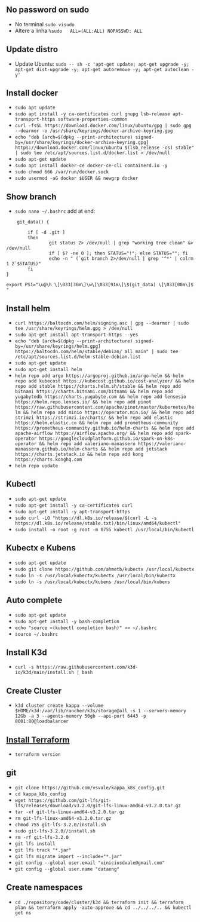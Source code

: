 ## No password on sudo
- No terminal `sudo visudo`
- Altere a linha `%sudo   ALL=(ALL:ALL) NOPASSWD: ALL`

## Update distro
- Update Ubuntu: `sudo -- sh -c 'apt-get update; apt-get upgrade -y; apt-get dist-upgrade -y; apt-get autoremove -y; apt-get autoclean -y'`

## Install docker
- `sudo apt update`
- `sudo apt install -y ca-certificates curl gnupg lsb-release apt-transport-https software-properties-common`
- `curl -fsSL https://download.docker.com/linux/ubuntu/gpg | sudo gpg --dearmor -o /usr/share/keyrings/docker-archive-keyring.gpg`
- `echo "deb [arch=$(dpkg --print-architecture) signed-by=/usr/share/keyrings/docker-archive-keyring.gpg] https://download.docker.com/linux/ubuntu $(lsb_release -cs) stable" | sudo tee /etc/apt/sources.list.d/docker.list > /dev/null`
- `sudo apt-get update`
- `sudo apt install docker-ce docker-ce-cli containerd.io -y`
- `sudo chmod 666 /var/run/docker.sock`
- `sudo usermod -aG docker $USER && newgrp docker`

## Show branch
- `sudo nano ~/.bashrc` add at end:
```
    git_data() {

        if [ -d .git ]
        then
                git status 2> /dev/null | grep "working tree clean" &> /dev/null
                if [ $? -ne 0 ]; then STATUS="!"; else STATUS=""; fi
                echo -n " (`git branch 2>/dev/null | grep '^*' | colrm 1 2`$STATUS)"
        fi
}

export PS1="\u@\h \[\033[36m\]\w\[\033[91m\]\$(git_data) \[\033[00m\]$ "
```

## Install helm
- `curl https://baltocdn.com/helm/signing.asc | gpg --dearmor | sudo tee /usr/share/keyrings/helm.gpg > /dev/null`
- `sudo apt-get install apt-transport-https --yes`
- `echo "deb [arch=$(dpkg --print-architecture) signed-by=/usr/share/keyrings/helm.gpg] https://baltocdn.com/helm/stable/debian/ all main" | sudo tee /etc/apt/sources.list.d/helm-stable-debian.list`
- `sudo apt-get update`
- `sudo apt-get install helm`
- `helm repo add argo https://argoproj.github.io/argo-helm && helm repo add kubecost https://kubecost.github.io/cost-analyzer/ && helm repo add stable https://charts.helm.sh/stable && helm repo add bitnami https://charts.bitnami.com/bitnami && helm repo add yugabytedb https://charts.yugabyte.com && helm repo add lensesio https://helm.repo.lenses.io/ && helm repo add pinot https://raw.githubusercontent.com/apache/pinot/master/kubernetes/helm && helm repo add minio https://operator.min.io/ && helm repo add strimzi https://strimzi.io/charts/ && helm repo add elastic https://helm.elastic.co && helm repo add prometheus-community https://prometheus-community.github.io/helm-charts && helm repo add apache-airflow https://airflow.apache.org/ && helm repo add spark-operator https://googlecloudplatform.github.io/spark-on-k8s-operator && helm repo add valeriano-manassero https://valeriano-manassero.github.io/helm-charts && helm repo add jetstack https://charts.jetstack.io && helm repo add kong https://charts.konghq.com`
- `helm repo update`

## Kubectl
- `sudo apt-get update`
- `sudo apt-get install -y ca-certificates curl`
- `sudo apt-get install -y apt-transport-https`
- `sudo curl -LO "https://dl.k8s.io/release/$(curl -L -s https://dl.k8s.io/release/stable.txt)/bin/linux/amd64/kubectl"`
- `sudo install -o root -g root -m 0755 kubectl /usr/local/bin/kubectl`

## Kubectx e Kubens

- `sudo apt-get update`
- `sudo git clone https://github.com/ahmetb/kubectx /usr/local/kubectx`
- `sudo ln -s /usr/local/kubectx/kubectx /usr/local/bin/kubectx`
- `sudo ln -s /usr/local/kubectx/kubens /usr/local/bin/kubens`

## Auto complete
- `sudo apt-get update`
- `sudo apt-get install -y bash-completion`
- `echo "source <(kubectl completion bash)" >> ~/.bashrc`
- `source ~/.bashrc`

## Install K3d
- `curl -s https://raw.githubusercontent.com/k3d-io/k3d/main/install.sh | bash`

## Create Cluster

- `k3d cluster create kappa --volume $HOME/k3d:/var/lib/rancher/k3s/storage@all -s 1 --servers-memory 12Gb -a 3 --agents-memory 50gb --api-port 6443 -p 8081:80@loadbalancer`

## [Install Terraform](https://developer.hashicorp.com/terraform/tutorials/aws-get-started/install-cli)
- `terraform version`

## git
- `git clone https://github.com/vsvale/kappa_k8s_config.git`
- `cd kappa_k8s_config`
- `wget https://github.com/git-lfs/git-lfs/releases/download/v3.2.0/git-lfs-linux-amd64-v3.2.0.tar.gz`
- `tar -xf git-lfs-linux-amd64-v3.2.0.tar.gz`
- `rm git-lfs-linux-amd64-v3.2.0.tar.gz`
- `chmod 755 git-lfs-3.2.0/install.sh`
- `sudo git-lfs-3.2.0//install.sh`
- `rm -rf git-lfs-3.2.0`
- `git lfs install`
- `git lfs track "*.jar"`
- `git lfs migrate import --include="*.jar"`
- `git config --global user.email "viniciusdvale@gmail.com"`
- `git config --global user.name "dataeng"`


## Create namespaces
- `cd ./repository/code/cluster/k3d && terraform init && terraform plan && terraform apply -auto-approve && cd ../../../.. && kubectl get ns`